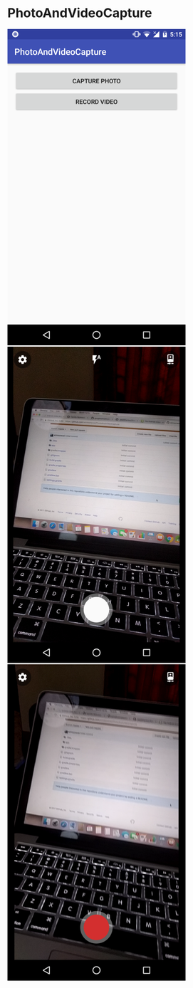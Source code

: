 # PhotoAndVideoCapture

![ScreenShot](https://github.com/wimsonevel/PhotoAndVideoCapture/blob/master/ss/Screenshot_20171015-171549.png)
![ScreenShot](https://github.com/wimsonevel/PhotoAndVideoCapture/blob/master/ss/Screenshot_20171015-171600.png)
![ScreenShot](https://github.com/wimsonevel/PhotoAndVideoCapture/blob/master/ss/Screenshot_20171015-171605.png)
